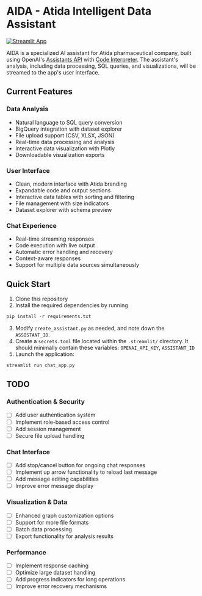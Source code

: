 # AIDA - Atida Intelligent Data Assistant
[![Streamlit App](https://static.streamlit.io/badges/streamlit_badge_black_white.svg)](https://aida-demo.streamlit.app/)

AIDA is a specialized AI assistant for Atida pharmaceutical company, built using OpenAI's [Assistants API](https://platform.openai.com/docs/assistants/overview) with [Code Interpreter](https://platform.openai.com/docs/assistants/tools/code-interpreter). The assistant's analysis, including data processing, SQL queries, and visualizations, will be streamed to the app's user interface.

## Current Features

### Data Analysis
- Natural language to SQL query conversion
- BigQuery integration with dataset explorer
- File upload support (CSV, XLSX, JSON)
- Real-time data processing and analysis
- Interactive data visualization with Plotly
- Downloadable visualization exports

### User Interface
- Clean, modern interface with Atida branding
- Expandable code and output sections
- Interactive data tables with sorting and filtering
- File management with size indicators
- Dataset explorer with schema preview

### Chat Experience
- Real-time streaming responses
- Code execution with live output
- Automatic error handling and recovery
- Context-aware responses
- Support for multiple data sources simultaneously

## Quick Start

1. Clone this repository
2. Install the required dependencies by running

```python
pip install -r requirements.txt
```
   
3. Modify `create_assistant.py` as needed, and note down the `ASSISTANT_ID`.
4. Create a `secrets.toml` file located within the `.streamlit/` directory. It should minimally contain these variables: `OPENAI_API_KEY`, `ASSISTANT_ID`
5. Launch the application:

```python
streamlit run chat_app.py
```

## TODO

### Authentication & Security
- [ ] Add user authentication system
- [ ] Implement role-based access control
- [ ] Add session management
- [ ] Secure file upload handling

### Chat Interface
- [ ] Add stop/cancel button for ongoing chat responses
- [ ] Implement up arrow functionality to reload last message
- [ ] Add message editing capabilities
- [ ] Improve error message display

### Visualization & Data
- [ ] Enhanced graph customization options
- [ ] Support for more file formats
- [ ] Batch data processing
- [ ] Export functionality for analysis results

### Performance
- [ ] Implement response caching
- [ ] Optimize large dataset handling
- [ ] Add progress indicators for long operations
- [ ] Improve error recovery mechanisms
